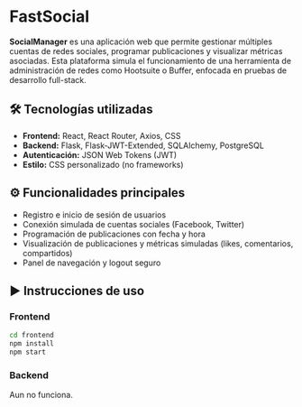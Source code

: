 # FastSocial

**SocialManager** es una aplicación web que permite gestionar múltiples cuentas de redes sociales, programar publicaciones y visualizar métricas asociadas. Esta plataforma simula el funcionamiento de una herramienta de administración de redes como Hootsuite o Buffer, enfocada en pruebas de desarrollo full-stack.

## 🛠️ Tecnologías utilizadas

- **Frontend:** React, React Router, Axios, CSS
- **Backend:** Flask, Flask-JWT-Extended, SQLAlchemy, PostgreSQL
- **Autenticación:** JSON Web Tokens (JWT)
- **Estilo:** CSS personalizado (no frameworks)

## ⚙️ Funcionalidades principales

- Registro e inicio de sesión de usuarios
- Conexión simulada de cuentas sociales (Facebook, Twitter)
- Programación de publicaciones con fecha y hora
- Visualización de publicaciones y métricas simuladas (likes, comentarios, compartidos)
- Panel de navegación y logout seguro

## ▶️ Instrucciones de uso

### Frontend

```bash
cd frontend
npm install
npm start
```

### Backend

Aun no funciona.
